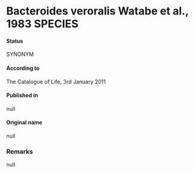 # Bacteroides veroralis Watabe et al., 1983 SPECIES

#### Status
SYNONYM

#### According to
The Catalogue of Life, 3rd January 2011

#### Published in
null

#### Original name
null

### Remarks
null